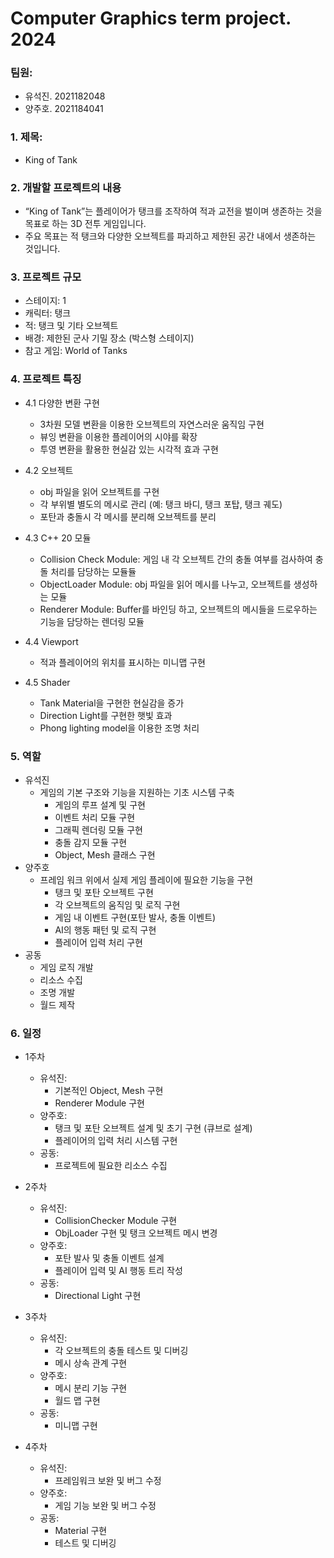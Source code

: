 # Computer Graphics term project. 2024
### 팀원:
  - 유석진. 2021182048
  - 양주호. 2021184041

### 1. 제목: 
  - King of Tank


### 2. 개발할 프로젝트의 내용
  - “King of Tank”는 플레이어가 탱크를 조작하여 적과 교전을 벌이며 생존하는 것을 목표로 하는 3D 전투 게임입니다. 
  - 주요 목표는 적 탱크와 다양한 오브젝트를 파괴하고 제한된 공간 내에서 생존하는 것입니다.

 
### 3. 프로젝트 규모
  - 스테이지: 1
  - 캐릭터: 탱크
  - 적: 탱크 및 기타 오브젝트
  - 배경: 제한된 군사 기밀 장소 (박스형 스테이지)
  - 참고 게임: World of Tanks


### 4. 프로젝트 특징
- 4.1 다양한 변환 구현
    - 3차원 모델 변환을 이용한 오브젝트의 자연스러운 움직임 구현
    - 뷰잉 변환을 이용한 플레이어의 시야를 확장
    - 투영 변환을 활용한 현실감 있는 시각적 효과 구현

- 4.2 오브젝트
    - obj 파일을 읽어 오브젝트를 구현
    - 각 부위별 별도의 메시로 관리 (예: 탱크 바디, 탱크 포탑, 탱크 궤도)
    - 포탄과 충돌시 각 메시를 분리해 오브젝트를 분리

- 4.3 C++ 20 모듈
    - Collision Check Module: 게임 내 각 오브젝트 간의 충돌 여부를 검사하여 충돌 처리를 담당하는 모듈듈
    - ObjectLoader Module: obj 파일을 읽어 메시를 나누고, 오브젝트를 생성하는 모듈
    - Renderer Module: Buffer를 바인딩 하고, 오브젝트의 메시들을 드로우하는 기능을 담당하는 렌더링 모듈

- 4.4 Viewport
    - 적과 플레이어의 위치를 표시하는 미니맵 구현

- 4.5 Shader
    - Tank Material을 구현한 현실감을 증가
    - Direction Light를 구현한 햇빛 효과
    - Phong lighting model을 이용한 조명 처리


### 5. 역할
  - 유석진
    - 게임의 기본 구조와 기능을 지원하는 기초 시스템 구축
      - 게임의 루프 설계 및 구현
      - 이벤트 처리 모듈 구현
      - 그래픽 렌더링 모듈 구현
      - 충돌 감지 모듈 구현
      - Object, Mesh 클래스 구현
  - 양주호
    - 프레임 워크 위에서 실제 게임 플레이에 필요한 기능을 구현
      - 탱크 및 포탄 오브젝트 구현
      - 각 오브젝트의 움직임 및 로직 구현
      - 게임 내 이벤트 구현(포탄 발사, 충돌 이벤트)
      - AI의 행동 패턴 및 로직 구현
      - 플레이어 입력 처리 구현
  - 공동
    - 게임 로직 개발
    - 리소스 수집
    - 조명 개발
    - 월드 제작
   
      
### 6. 일정
  - 1주차
    - 유석진:
      - 기본적인 Object, Mesh 구현
      - Renderer Module 구현
    - 양주호:
      - 탱크 및 포탄 오브젝트 설계 및 초기 구현 (큐브로 설계)
      - 플레이어의 입력 처리 시스템 구현
    - 공동:
      - 프로젝트에 필요한 리소스 수집

  - 2주차
    - 유석진:
      - CollisionChecker Module 구현
      - ObjLoader 구현 및 탱크 오브젝트 메시 변경
    - 양주호:
      - 포탄 발사 및 충돌 이벤트 설계
      - 플레이어 입력 및 AI 행동 트리 작성
    - 공동:
      - Directional Light 구현

  - 3주차
    - 유석진:
      - 각 오브젝트의 충돌 테스트 및 디버깅
      - 메시 상속 관계 구현
    - 양주호:
      - 메시 분리 기능 구현
      - 월드 맵 구현
    - 공동:
      - 미니맵 구현

  - 4주차
    - 유석진:
      - 프레임워크 보완 및 버그 수정
    - 양주호:
      - 게임 기능 보완 및 버그 수정
    - 공동:
      - Material 구현
      - 테스트 및 디버깅
